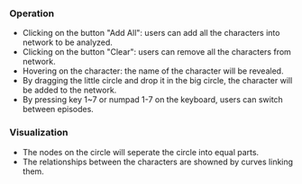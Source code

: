 
### Operation
+ Clicking on the button "Add All": users can add all the characters into network to be analyzed.
+ Clicking on the button "Clear": users can remove all the characters from network.
+ Hovering on the character: the name of the character will be revealed.
+ By dragging the little circle and drop it in the big circle, the character will be added to the network.
+ By pressing key 1~7 or numpad 1-7 on the keyboard, users can switch between episodes.

### Visualization
+ The nodes on the circle will seperate the circle into equal parts.
+ The relationships between the characters are showned by curves linking them.
